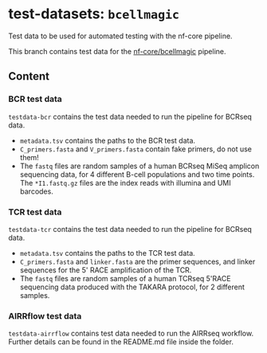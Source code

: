 # test-datasets: `bcellmagic`

Test data to be used for automated testing with the nf-core pipeline.

This branch contains test data for the [nf-core/bcellmagic](https://github.com/nf-core/bcellmagic) pipeline.

## Content

### BCR test data

`testdata-bcr` contains the test data needed to run the pipeline for BCRseq data.

* `metadata.tsv` contains the paths to the BCR test data.
* `C_primers.fasta` and `V_primers.fasta` contain fake primers, do not use them!
* The `fastq` files are random samples of a human BCRseq MiSeq amplicon sequencing data, for 4 different B-cell populations and two time points. The `*I1.fastq.gz` files are the index reads with illumina and UMI barcodes.

### TCR test data

`testdata-tcr` contains the test data needed to run the pipeline for BCRseq data.

* `metadata.tsv` contains the paths to the TCR test data.
* `C_primers.fasta` and `linker.fasta` are the primer sequences, and linker sequences for the 5' RACE amplification of the TCR.
* The `fastq` files are random samples of a human TCRseq 5'RACE sequencing data produced with the TAKARA protocol, for 2 different samples.

### AIRRflow test data

`testdata-airrflow` contains test data needed to run the AIRRseq workflow. Further details can be found in the README.md file inside the folder.
